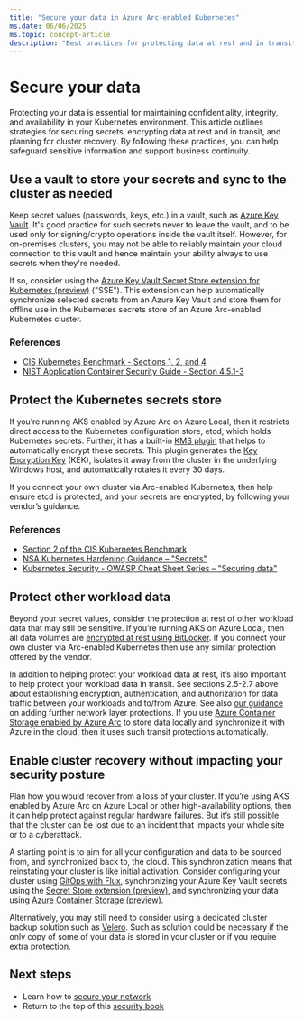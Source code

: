 ```yaml
---
title: "Secure your data in Azure Arc-enabled Kubernetes"
ms.date: 06/06/2025
ms.topic: concept-article
description: "Best practices for protecting data at rest and in transit in Azure Arc-enabled Kubernetes clusters."
---
```


# Secure your data

Protecting your data is essential for maintaining confidentiality, integrity, and availability in your Kubernetes environment. This article outlines strategies for securing secrets, encrypting data at rest and in transit, and planning for cluster recovery. By following these practices, you can help safeguard sensitive information and support business continuity.

## Use a vault to store your secrets and sync to the cluster as needed

Keep secret values (passwords, keys, etc.) in a vault, such as [Azure Key Vault](/azure/key-vault/general/overview). It's good practice for such secrets never to leave the vault, and to be used only for signing/crypto operations inside the vault itself. However, for on-premises clusters, you may not be able to reliably maintain your cloud connection to this vault and hence maintain your ability always to use secrets when they're needed. 

If so, consider using the [Azure Key Vault Secret Store extension for Kubernetes (preview)](/azure/azure-arc/kubernetes/secret-store-extension) ("SSE"). This extension can help automatically synchronize selected secrets from an Azure Key Vault and store them for offline use in the Kubernetes secrets store of an Azure Arc-enabled Kubernetes cluster. 

### References
* [CIS Kubernetes Benchmark - Sections 1, 2, and 4](https://www.cisecurity.org/benchmark/kubernetes)
* [NIST Application Container Security Guide - Section 4.5.1-3](https://csrc.nist.gov/pubs/sp/800/190/final)

## Protect the Kubernetes secrets store

If you’re running AKS enabled by Azure Arc on Azure Local, then it restricts direct access to the Kubernetes configuration store, etcd, which holds Kubernetes secrets. Further, it has a built-in [KMS plugin](/azure/aks/aksarc/encrypt-etcd-secrets) that helps to automatically encrypt these secrets. This plugin generates the [Key Encryption Key](https://kubernetes.io/docs/tasks/administer-cluster/kms-provider/#kms-encryption-and-per-object-encryption-keys) (KEK), isolates it away from the cluster in the underlying Windows host, and automatically rotates it every 30 days.

If you connect your own cluster via Arc-enabled Kubernetes, then help ensure etcd is protected, and your secrets are encrypted, by following your vendor’s guidance.

### References
* [Section 2 of the CIS Kubernetes Benchmark](https://www.cisecurity.org/benchmark/kubernetes)
* [ NSA Kubernetes Hardening Guidance – "Secrets"](https://media.defense.gov/2022/Aug/29/2003066362/-1/-1/0/CTR_KUBERNETES_HARDENING_GUIDANCE_1.2_20220829.PDF)
* [Kubernetes Security - OWASP Cheat Sheet Series – "Securing data"](https://cheatsheetseries.owasp.org/cheatsheets/Kubernetes_Security_Cheat_Sheet.html)

## Protect other workload data

Beyond your secret values, consider the protection at rest of other workload data that may still be sensitive. If you’re running AKS on Azure Local, then all data volumes are [encrypted at rest using BitLocker](/azure/azure-local/concepts/security-features#bitlocker-encryption). If you connect your own cluster via Arc-enabled Kubernetes then use any similar protection offered by the vendor.

In addition to helping protect your workload data at rest, it’s also important to help protect your workload data in transit. See sections 2.5-2.7 above about establishing encryption, authentication, and authorization for data traffic between your workloads and to/from Azure. See also [our guidance](conceptual-secure-your-network.md) on adding further network layer protections. If you use [Azure Container Storage enabled by Azure Arc](/azure/azure-arc/container-storage/overview) to store data locally and synchronize it with Azure in the cloud, then it uses such transit protections automatically.

## Enable cluster recovery without impacting your security posture

Plan how you would recover from a loss of your cluster. If you’re using AKS enabled by Azure Arc on Azure Local or other high-availability options, then it can help protect against regular hardware failures. But it’s still possible that the cluster can be lost due to an incident that impacts your whole site or to a cyberattack.

A starting point is to aim for all your configuration and data to be sourced from, and synchronized back to, the cloud. This synchronization means that reinstating your cluster is like initial activation. Consider configuring your cluster using [GitOps with Flux](/azure/azure-arc/kubernetes/tutorial-use-gitops-flux2?tabs=azure-cli), synchronizing your Azure Key Vault secrets using the [Secret Store extension (preview)](/azure/azure-arc/kubernetes/secret-store-extension?tabs=arc-k8s), and synchronizing your data using [Azure Container Storage (preview)](/azure/azure-arc/container-storage/overview).

Alternatively, you may still need to consider using a dedicated cluster backup solution such as [Velero](https://velero.io/). Such as solution could be necessary if the only copy of some of your data is stored in your cluster or if you require extra protection.

## Next steps

- Learn how to [secure your network](conceptual-secure-your-network.md)
- Return to the top of this [security book](conceptual-security-book.md)